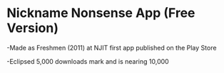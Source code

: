 # Nickname Nonsense App (Free Version)
-Made as Freshmen (2011) at NJIT first app published on the Play Store

-Eclipsed 5,000 downloads mark and is nearing 10,000
